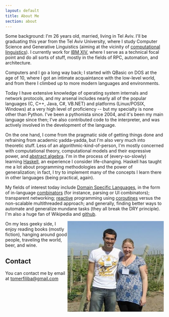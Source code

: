 ```yaml
---
layout: default
title: About Me
section: about
---
```


Some background: I'm 26 years old, married, living in Tel Aviv. I'll be graduating this year from 
the Tel Aviv University, where I study Computer Science and Generative Linguistics (aiming at
the vicinity of [computational linguistics](http://xkcd.com/114/)). I currently 
work for [IBM XIV](http://www-03.ibm.com/systems/storage/disk/xiv/), where I serve as a technical 
focal point and do all sorts of stuff, mostly in the fields of RPC, automation, and architecture.

Computers and I go a long way back; I started with QBasic on DOS at the age of 10, where I
got an intimate acquaintance with the low-level world, and from there I climbed up to more modern
languages and environments. 

Today I have extensive knowledge of operating system internals and 
network protocols, and my arsenal includes nearly all of the popular languages (C, C++,
Java, C#, VB.NET) and platforms (Linux/POSIX, Windows) at a very high level of proficiency -- but
my specialty is none other than Python. I've been a pythonista since 2004, and it's been my main
language since then; I've also contributed code to the interpreter, and was actively involved in
the development of the language.

On the one hand, I come from the pragmatic side of getting things done and refraining from academic
yadda-yadda, but I'm also very much into theoretic stuff. Less of an algorithmic-kind-of-person,
I'm mostly concerned with computational theory, computational models and their expressive power,
and [abstract algebra](http://en.wikipedia.org/wiki/Model_theory). I'm in the process of 
(every-so-slowly) learning [Haskell](http://www.haskell.org/), an experience I consider life-changing.
Haskell has taught me a lot about programming methodologies and the power of generalization; 
in fact, I try to implement many of the concepts I learn there in other languages (being practical, 
again).

My fields of interest today include [Domain Specific Languages](http://en.wikipedia.org/wiki/Domain_specific_languages),
in the form of in-language [combinators](http://en.wikipedia.org/wiki/Combinators) (for instance, 
parsing or UI combinators); transparent networking; [reactive](http://en.wikipedia.org/wiki/Reactor_pattern)
programming using [coroutines](http://en.wikipedia.org/wiki/Coroutine) versus the non-scalable
multithreaded approach; and generally, finding better ways to automate and generalize mundane 
tasks (they all break the DRY principle). I'm also a huge fan of Wikipedia and 
[github](http://github.com).

<img src="/static/res/about-us.jpg" style="float:right;" title="Us in Valle de Uco, Argentina"/>

On my less geeky side, I enjoy reading books (mostly fiction), hanging around good people,
traveling the world, beer, and wine. 

## Contact ##

You can contact me by email at <tomerfiliba@gmail.com>







